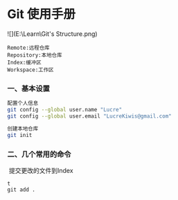 # Git 使用手册

![](E:\Learn\Git's Structure.png)

```
Remote:远程仓库
Repository:本地仓库
Index:缓冲区
Workspace:工作区
```

### 一、基本设置

```bash
配置个人信息
git config --global user.name "Lucre"
git config --global user.email "LucreKiwis@gmail.com"

创建本地仓库
git init
```

### 二、几个常用的命令

​		提交更改的文件到Index

```
t
git add .
```

